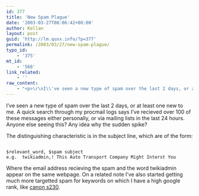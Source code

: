 ```yaml
---
id: 377
title: 'New Spam Plague'
date: '2003-03-27T08:06:42+00:00'
author: Kellan
layout: post
guid: 'http://lm.quxx.info/?p=377'
permalink: /2003/03/27/new-spam-plague/
typo_id:
    - '375'
mt_id:
    - '568'
link_related:
    - ''
raw_content:
    - "<p>\r\nI\\'ve seen a new type of spam over the last 2 days, or at least one new to me.  A quick search through my procmail logs says I\\'ve recieved over 100 of these messages either personally, or via mailing lists in the last 24 hours.  Anyone else seeing this?  Any idea why the sudden spike?\r\n</p>\r\n<p>\r\nThe distinguishing characteristic is in the subject line, which are of the form:\r\n<pre>\r\n$relevant_word, $spam subject\r\ne.g.  twikiadmin,! This Auto Transport Company Might Interst You\r\n</pre>\r\nWhere the email address recieving the spam and the word twikiadmin appear on the same webpage.  On a related note I\\'ve also started getting much more targetted spam for keywords on which I have a high google rank, like <a href=\\\"http://www.google.com/search?q=canon+s230\\\">canon s230</a>. \r\n</p>"
---
```


I’ve seen a new type of spam over the last 2 days, or at least one new to me. A quick search through my procmail logs says I’ve recieved over 100 of these messages either personally, or via mailing lists in the last 24 hours. Anyone else seeing this? Any idea why the sudden spike?

The distinguishing characteristic is in the subject line, which are of the form:

```

$relevant_word, $spam subject
e.g.  twikiadmin,! This Auto Transport Company Might Interst You
```

Where the email address recieving the spam and the word twikiadmin appear on the same webpage. On a related note I’ve also started getting much more targetted spam for keywords on which I have a high google rank, like [canon s230](http://www.google.com/search?q=canon+s230). 